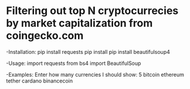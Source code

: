 # Filtering out top N cryptocurrecies by market capitalization from coingecko.com
-Installation: pip install requests pip install pip install beautifulsoup4

-Usage: import requests from bs4 import BeautifulSoup

-Examples: Enter how many currencies I should show: 5 bitcoin ethereum tether cardano binancecoin
